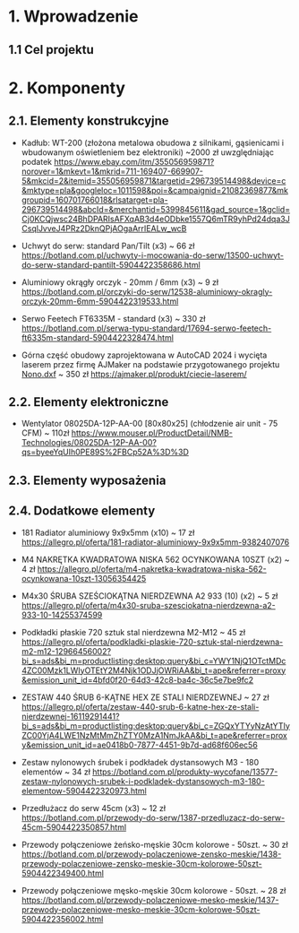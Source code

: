 # 1. Wprowadzenie
## 1.1 Cel projektu
# 2. Komponenty
## 2.1. Elementy konstrukcyjne

* Kadłub: WT-200 (złożona metalowa obudowa z silnikami, gąsienicami i wbudowanym oświetleniem bez elektroniki) ~2000 zł uwzględniając podatek
https://www.ebay.com/itm/355056959871?norover=1&mkevt=1&mkrid=711-169407-669907-5&mkcid=2&itemid=355056959871&targetid=296739514498&device=c&mktype=pla&googleloc=1011598&poi=&campaignid=21082369877&mkgroupid=160701766018&rlsatarget=pla-296739514498&abcId=&merchantid=5399845611&gad_source=1&gclid=Cj0KCQjwsc24BhDPARIsAFXqAB3d4eODbke1557Q6mTR9yhPd24dqa3JCsqlJvveJ4PRz2DknQPjAOgaArrIEALw_wcB

* Uchwyt do serw: standard Pan/Tilt (x3) ~ 66 zł
https://botland.com.pl/uchwyty-i-mocowania-do-serw/13500-uchwyt-do-serw-standard-pantilt-5904422358686.html

* Aluminiowy okrągły orczyk - 20mm / 6mm (x3) ~ 9 zł
https://botland.com.pl/orczyki-do-serw/12538-aluminiowy-okragly-orczyk-20mm-6mm-5904422319533.html

*  Serwo Feetech FT6335M - standard (x3) ~ 330 zł
https://botland.com.pl/serwa-typu-standard/17694-serwo-feetech-ft6335m-standard-5904422328474.html

* Górna część obudowy zaprojektowana w AutoCAD 2024 i wycięta laserem przez firmę AJMaker na podstawie przygotowanego projektu [Nono.dxf](External/Nono.dxf) ~ 350 zł
https://ajmaker.pl/produkt/ciecie-laserem/

## 2.2. Elementy elektroniczne

* Wentylator 08025DA-12P-AA-00 [80x80x25] (chłodzenie air unit - 75 CFM) ~ 110zł
https://www.mouser.pl/ProductDetail/NMB-Technologies/08025DA-12P-AA-00?qs=byeeYqUIh0PE89S%2FBCp52A%3D%3D

## 2.3. Elementy wyposażenia

## 2.4. Dodatkowe elementy

* 181 Radiator aluminiowy 9x9x5mm (x10) ~ 17 zł
https://allegro.pl/oferta/181-radiator-aluminiowy-9x9x5mm-9382407076

* M4 NAKRĘTKA KWADRATOWA NISKA 562 OCYNKOWANA 10SZT (x2) ~ 4 zł
https://allegro.pl/oferta/m4-nakretka-kwadratowa-niska-562-ocynkowana-10szt-13056354425

* M4x30 ŚRUBA SZEŚCIOKĄTNA NIERDZEWNA A2 933 (10) (x2) ~ 5 zł
https://allegro.pl/oferta/m4x30-sruba-szesciokatna-nierdzewna-a2-933-10-14255374599

* Podkładki płaskie 720 sztuk stal nierdzewna M2-M12 ~ 45 zł
https://allegro.pl/oferta/podkladki-plaskie-720-sztuk-stal-nierdzewna-m2-m12-12966456002?bi_s=ads&bi_m=productlisting:desktop:query&bi_c=YWY1NjQ1OTctMDc4ZC00Mzk1LWIyOTEtY2M4Njk1ODJjOWRiAA&bi_t=ape&referrer=proxy&emission_unit_id=4bfd0f20-64d3-42c8-ba4c-36c5e7be9fc2

* ZESTAW 440 ŚRUB 6-KĄTNE HEX ZE STALI NIERDZEWNEJ ~ 27 zł
https://allegro.pl/oferta/zestaw-440-srub-6-katne-hex-ze-stali-nierdzewnej-16119291441?bi_s=ads&bi_m=productlisting:desktop:query&bi_c=ZGQxYTYyNzAtYTIyZC00YjA4LWE1NzMtMmZhZTY0MzA1NmJkAA&bi_t=ape&referrer=proxy&emission_unit_id=ae0418b0-7877-4451-9b7d-ad68f606ec56

* Zestaw nylonowych śrubek i podkładek dystansowych M3 - 180 elementów ~ 34 zł
https://botland.com.pl/produkty-wycofane/13577-zestaw-nylonowych-srubek-i-podkladek-dystansowych-m3-180-elementow-5904422320973.html

* Przedłużacz do serw 45cm (x3) ~ 12 zł
https://botland.com.pl/przewody-do-serw/1387-przedluzacz-do-serw-45cm-5904422350857.html

* Przewody połączeniowe żeńsko-męskie 30cm kolorowe - 50szt. ~ 30 zł
https://botland.com.pl/przewody-polaczeniowe-zensko-meskie/1438-przewody-polaczeniowe-zensko-meskie-30cm-kolorowe-50szt-5904422349400.html

* Przewody połączeniowe męsko-męskie 30cm kolorowe - 50szt. ~ 28 zł
https://botland.com.pl/przewody-polaczeniowe-mesko-meskie/1437-przewody-polaczeniowe-mesko-meskie-30cm-kolorowe-50szt-5904422356002.html



